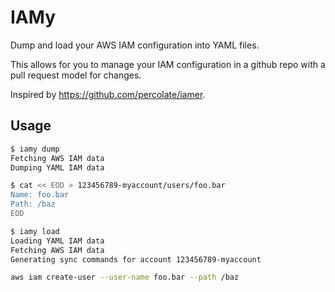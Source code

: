 IAMy
=========

Dump and load your AWS IAM configuration into YAML files.

This allows for you to manage your IAM configuration in a github repo with a pull request model for changes.

Inspired by https://github.com/percolate/iamer.

## Usage

```bash
$ iamy dump
Fetching AWS IAM data
Dumping YAML IAM data

$ cat << EOD > 123456789-myaccount/users/foo.bar
Name: foo.bar
Path: /baz
EOD

$ iamy load
Loading YAML IAM data
Fetching AWS IAM data
Generating sync commands for account 123456789-myaccount

aws iam create-user --user-name foo.bar --path /baz
```
